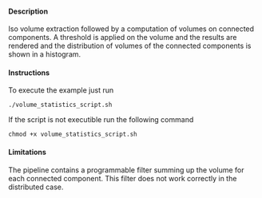 #### Description ####
Iso volume extraction followed by a computation of volumes on connected components. A threshold is applied on the volume and the results are rendered and the distribution of volumes of the connected components is shown in a histogram.

#### Instructions ####
To execute the example just run

```
./volume_statistics_script.sh
```

If the script is not executible run the following command

```
chmod +x volume_statistics_script.sh
```

#### Limitations ####
The pipeline contains a programmable filter summing up the volume for each connected component. This filter does not work correctly in the distributed case.
